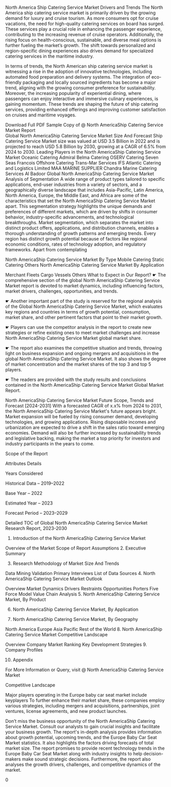 North America Ship Catering Service Market Drivers and Trends
The North America ship catering service market is primarily driven by the growing demand for luxury and cruise tourism. As more consumers opt for cruise vacations, the need for high-quality catering services on board has surged. These services play a crucial role in enhancing the passenger experience, contributing to the increasing revenue of cruise operators. Additionally, the rising focus on health-conscious, sustainable, and diverse meal options is further fueling the market’s growth. The shift towards personalized and region-specific dining experiences also drives demand for specialized catering services in the maritime industry.

In terms of trends, the North American ship catering service market is witnessing a rise in the adoption of innovative technologies, including automated food preparation and delivery systems. The integration of eco-friendly packaging and locally sourced ingredients has become a major trend, aligning with the growing consumer preference for sustainability. Moreover, the increasing popularity of experiential dining, where passengers can enjoy interactive and immersive culinary experiences, is gaining momentum. These trends are shaping the future of ship catering services, providing enhanced offerings and improving customer satisfaction on cruises and maritime voyages.

Download Full PDF Sample Copy of @ North AmericaShip Catering Service Market Report  
Global North AmericaShip Catering Service Market Size And Forecast
Ship Catering Service Market size was valued at USD 3.5 Billion in 2022 and is projected to reach USD 5.8 Billion by 2030, growing at a CAGR of 6.5% from 2024 to 2030.
Leading Players in the North AmericaShip Catering Service Market
Oceanic Catering
Admiral
Belma Catering
OSERV Catering
Seven Seas
Francois Offshore Catering
Trans-Mar Services
IFS
Atlantic Catering and Logistics Limited
MAA MARINE SUPPLIER
Chandra Marine Catering Services
Al Badoor
Global North AmericaShip Catering Service Market Analysis of Segmentation
A wide range of product types tailored to specific applications, end-user industries from a variety of sectors, and a geographically diverse landscape that includes Asia-Pacific, Latin America, North America, Europe, the Middle East, and Africa are some of the characteristics that set the North AmericaShip Catering Service Market apart. This segmentation strategy highlights the unique demands and preferences of different markets, which are driven by shifts in consumer behavior, industry-specific advancements, and technological breakthroughs. Market segmentation, which separates the market into distinct product offers, applications, and distribution channels, enables a thorough understanding of growth patterns and emerging trends. Every region has distinct growth potential because of factors like regional economic conditions, rates of technology adoption, and regulatory frameworks. Apart from contemplating

North AmericaShip Catering Service Market By Type
Mobile Catering
Static Catering
Others
North AmericaShip Catering Service Market By Application

Merchant Fleets
Cargo Vessels
Others
What to Expect in Our Report?
☛ The comprehensive section of the global North AmericaShip Catering Service Market report is devoted to market dynamics, including influencing factors, market drivers, challenges, opportunities, and trends.

☛ Another important part of the study is reserved for the regional analysis of the Global North AmericaShip Catering Service Market, which evaluates key regions and countries in terms of growth potential, consumption, market share, and other pertinent factors that point to their market growth.

☛ Players can use the competitor analysis in the report to create new strategies or refine existing ones to meet market challenges and increase North AmericaShip Catering Service Market global market share.

☛ The report also examines the competitive situation and trends, throwing light on business expansion and ongoing mergers and acquisitions in the global North AmericaShip Catering Service Market. It also shows the degree of market concentration and the market shares of the top 3 and top 5 players.

☛ The readers are provided with the study results and conclusions contained in the North AmericaShip Catering Service Market Global Market Report.

North AmericaShip Catering Service Market Future Scope, Trends and Forecast [2024-2031]
With a forecasted CAGR of x.x% from 2024 to 2031, the North AmericaShip Catering Service Market's future appears bright. Market expansion will be fueled by rising consumer demand, developing technologies, and growing applications. Rising disposable incomes and urbanization are expected to drive a shift in the sales ratio toward emerging economies. Demand will also be further increased by sustainability trends and legislative backing, making the market a top priority for investors and industry participants in the years to come.

Scope of the Report

Attributes Details

Years Considered

Historical Data – 2019–2022

Base Year – 2022

Estimated Year – 2023

Forecast Period – 2023–2029

Detailed TOC of Global North AmericaShip Catering Service Market Research Report, 2023-2030
1. Introduction of the North AmericaShip Catering Service Market

Overview of the Market
Scope of Report
Assumptions
2. Executive Summary

3. Research Methodology of Market Size And Trends

Data Mining
Validation
Primary Interviews
List of Data Sources
4. North AmericaShip Catering Service Market Outlook

Overview
Market Dynamics
Drivers
Restraints
Opportunities
Porters Five Force Model
Value Chain Analysis
5. North AmericaShip Catering Service Market, By Product

6. North AmericaShip Catering Service Market, By Application

7. North AmericaShip Catering Service Market, By Geography

North America
Europe
Asia Pacific
Rest of the World
8. North AmericaShip Catering Service Market Competitive Landscape

Overview
Company Market Ranking
Key Development Strategies
9. Company Profiles

10. Appendix

For More Information or Query, visit @ North AmericaShip Catering Service Market

Competitive Landscape

Major players operating in the Europe baby car seat market include keyplayers To further enhance their market share, these companies employ various strategies, including mergers and acquisitions, partnerships, joint ventures, license agreements, and new product launches.

Don’t miss the business opportunity of the North AmericaShip Catering Service Market. Consult our analysts to gain crucial insights and facilitate your business growth.
The report's in-depth analysis provides information about growth potential, upcoming trends, and the Europe Baby Car Seat Market statistics. It also highlights the factors driving forecasts of total market size. The report promises to provide recent technology trends in the Europe Baby Car Seat Market along with industry insights to help decision-makers make sound strategic decisions. Furthermore, the report also analyses the growth drivers, challenges, and competitive dynamics of the market.

0
